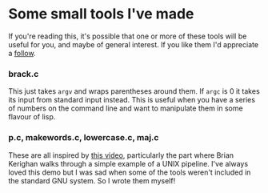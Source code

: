 # Some small tools I've made

If you're reading this, it's possible that one or more of these tools will be useful for you, and maybe of general interest. If you like them I'd appreciate a [follow](https://instagram.com/metroland.avi).

### brack.c

This just takes `argv` and wraps parentheses around them. If `argc` is 0 it takes its input from standard input instead. This is useful when you have a series of numbers on the command line and want to manipulate them in some flavour of lisp.

### p.c, makewords.c, lowercase.c, maj.c

These are all inspired by [this video](https://www.youtube.com/watch?v=tc4ROCJYbm0), particularly the part where Brian Kerighan walks through a simple example of a UNIX pipeline. I've always loved this demo but I was sad when some of the tools weren't included in the standard GNU system. So I wrote them myself!
